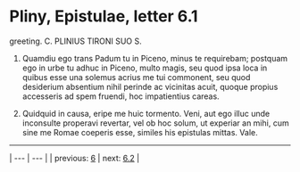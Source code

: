 # Pliny, Epistulae, letter 6.1

greeting. C. PLINIUS TIRONI SUO S.



1. Quamdiu ego trans Padum tu in Piceno, minus te requirebam; postquam ego in urbe tu adhuc in Piceno, multo magis, seu quod ipsa loca in quibus esse una solemus acrius me tui commonent, seu quod desiderium absentium nihil perinde ac vicinitas acuit, quoque propius accesseris ad spem fruendi, hoc impatientius careas.



2. Quidquid in causa, eripe me huic tormento. Veni, aut ego illuc unde inconsulte properavi revertar, vel ob hoc solum, ut experiar an mihi, cum sine me Romae coeperis esse, similes his epistulas mittas. Vale.



---

| --- | --- |
| previous: [6](../6/) | next: [6.2](../6.2/) |